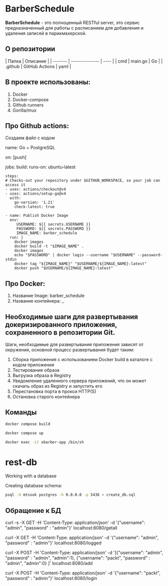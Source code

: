 # BarberSchedule

**BarberSchedule** - это полноценный RESTful server, это сервис предназначенный для работы с расписанием для добавления и удаления записей в парикмахерской.

## О репозитории

| Папка   | Описание       |
| ------- | -------------- | ---- |
| cmd     | main.go        | Go   |
| .github | GitHub Actions | yaml |

## В проекте использованы:

1. Docker
2. Docker-compose
3. Github runners
4. Gorilla/mux

## Про Github actions:

Создаем файл с кодом

name: Go + PostgreSQL

on: [push]

jobs:
build:
runs-on: ubuntu-latest

    steps:
    # Checks-out your repository under $GITHUB_WORKSPACE, so your job can access it
    - uses: actions/checkout@v4
    - uses: actions/setup-go@v4
      with:
        go-version: '1.21'
        check-latest: true

    - name: Publish Docker Image
      env:
         USERNAME: ${{ secrets.USERNAME }}
         PASSWORD: ${{ secrets.PASSWORD }}
         IMAGE_NAME: barber_schedule
      run: |
        docker images
        docker build -t "$IMAGE_NAME" .
        docker images
        echo "$PASSWORD" | docker login --username "$USERNAME" --password-stdin
        docker tag "${IMAGE_NAME}" "$USERNAME/${IMAGE_NAME}:latest"
        docker push "$USERNAME/${IMAGE_NAME}:latest"

## Про Docker:

1. Название Image: barber_schedule
2. Название контейнера: \_

## Необходимые шаги для развертывания докеризированного приложения, сохраненного в репозитории Git.

Шаги, необходимые для развертывания приложения зависят от окружения, основной процесс развертывания будет таким:

1. Сборка приложения с использованием Docker build в каталоге с кодом приложения
2. Тестирование образа
3. Выгрузка образа в Registry
4. Уведомление удаленного сервера приложений, что он может скачать образ из Registry и запустить его
5. Перестановка порта в прокси HTTP(S)
6. Остановка старого контейнера

## Команды

```bash
docker compose build
```

```bash
docker compose up
```

```bash
docker exec -it xbarber-app /bin/sh
```


# rest-db
Working with a database

Creating database schema:

```bash
psql -U mtsouk postgres -h 0.0.0.0 -p 5436 < create_db.sql
```



## Обращение к БД

curl -s -X GET -H 'Content-Type: application/json' -d '{"username": "admin", "password" : "admin"}' localhost:8080/getall


curl -X GET -H 'Content-Type: application/json' -d '{"username": "admin", "password" : "admin"}' localhost:8080/logged


curl -X POST -H 'Content-Type: application/json' -d '[{"username": "admin", "password" : "admin", "admin":1}, {"username": "packt", "password" : "admin", "admin":0} ]'  localhost:8080/add


curl -X POST -H 'Content-Type: application/json' -d '{"username": "packt", "password" : "admin"}' localhost:8080/login
